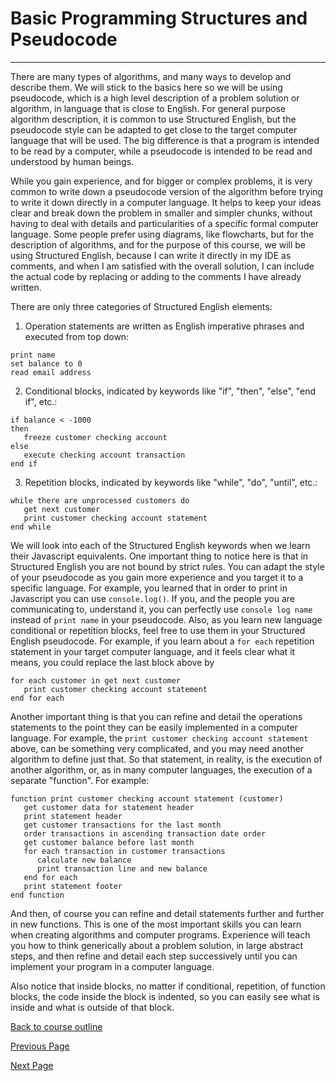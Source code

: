 # Basic Programming Structures and Pseudocode

---

There are many types of algorithms, and many ways to develop and describe them. We will stick to the basics here so we will be using pseudocode, which is a high level description of a problem solution or algorithm, in language that is close to English. For general purpose algorithm description, it is common to use Structured English, but the pseudocode style can be adapted to get close to the target computer language that will be used. The big difference is that a program is intended to be read by a computer, while a pseudocode is intended to be read and understood by human beings.

While you gain experience, and for bigger or complex problems, it is very common to write down a pseudocode version of the algorithm before trying to write it down directly in a computer language. It helps to keep your ideas clear and break down the problem in smaller and simpler chunks, without having to deal with details and particularities of a specific formal computer language. Some people prefer using diagrams, like flowcharts, but for the description of algorithms, and for the purpose of this course, we will be using Structured English, because I can write it directly in my IDE as comments, and when I am satisfied with the overall solution, I can include the actual code by replacing or adding to the comments I have already written.

There are only three categories of Structured English elements:
1. Operation statements are written as English imperative phrases and executed from top down:  

```print name```    
```set balance to 0```    
```read email address```

2. Conditional blocks, indicated by keywords like "if", "then", "else", "end if", etc.:
```
if balance < -1000  
then  
   freeze customer checking account
else 
   execute checking account transaction
end if
```  
 
3. Repetition blocks, indicated by keywords like "while", "do", "until", etc.:  
```
while there are unprocessed customers do
   get next customer
   print customer checking account statement
end while
```

We will look into each of the Structured English keywords when we learn their Javascript equivalents. One important thing to notice here is that in Structured English you are not bound by strict rules. You can adapt the style of your pseudocode as you gain more experience and you target it to a specific language. For example, you learned that in order to print in Javascript you can use `console.log()`. If you, and the people you are communicating to, understand it, you can perfectly use `console log name` instead of `print name` in your pseudocode. Also, as you learn new language conditional or repetition blocks, feel free to use them in your Structured English pseudocode. For example, if you learn about a `for each` repetition statement in your target computer language, and it feels clear what it means, you could replace the last block above by  
```
for each customer in get next customer
   print customer checking account statement
end for each
```

Another important thing is that you can refine and detail the operations statements to the point they can be easily implemented in a computer language. For example, the `print customer checking account statement` above, can be something very complicated, and you may need another algorithm to define just that. So that statement, in reality, is the execution of another algorithm, or, as in many computer languages, the execution of a separate "function". For example:
```
function print customer checking account statement (customer)
   get customer data for statement header
   print statement header
   get customer transactions for the last month
   order transactions in ascending transaction date order
   get customer balance before last month
   for each transaction in customer transactions
      calculate new balance
      print transaction line and new balance
   end for each
   print statement footer
end function
```
And then, of course you can refine and detail statements further and further in new functions. This is one of the most important skills you can learn when creating algorithms and computer programs. Experience will teach you how to think generically about a problem solution, in large abstract steps, and then refine and detail each step successively until you can implement your program in a computer language.

Also notice that inside blocks, no matter if conditional, repetition, of function blocks, the code inside the block is indented, so you can easily see what is inside and what is outside of that block.

[Back to course outline](https://github.com/mbarsott/LearnProgrammingWithJavascript/blob/master/README.md#learn-programming-with-javascript)

[Previous Page](https://github.com/mbarsott/LearnProgrammingWithJavascript/blob/master/03_ExecutionAndDevelopmentEnvironments.md#execution-and-development-environments)

[Next Page](https://github.com/mbarsott/LearnProgrammingWithJavascript/blob/master/05_CodeComments.md#code-comments)
